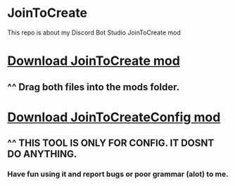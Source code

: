 # JoinToCreate
This repo is about my Discord Bot Studio JoinToCreate mod

# [Download JoinToCreate mod](https://github.com/PlayboyPrime/JoinToCreate/releases/tag/1.0.0)

## ^^ Drag both files into the mods folder.

# [Download JoinToCreateConfig mod](https://github.com/PlayboyPrime/JoinToCreate/releases/tag/jtc1.0.0)

## ^^ THIS TOOL IS ONLY FOR CONFIG. IT DOSNT DO ANYTHING.

### Have fun using it and report bugs or poor grammar (alot) to me.
